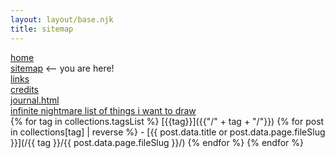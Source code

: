 ```yaml
---
layout: layout/base.njk
title: sitemap
---
```

<div class="pages-article">

[home](/)  
[sitemap](/sitemap/) \<-- you are here!  
[links](/links/)  
[credits](/credits/)  
[journal.html](/journal_html/)  
[infinite nightmare list of things i want to draw](/infinite_nightmare/)  
{% for tag in collections.tagsList %}
  [{{tag}}]({{"/" + tag + "/"}})
  {% for post in collections[tag] | reverse %}
 \- [{{ post.data.title or post.data.page.fileSlug }}](/{{ tag }}/{{ post.data.page.fileSlug }}/)
  {% endfor %}
{% endfor %}
</div>
